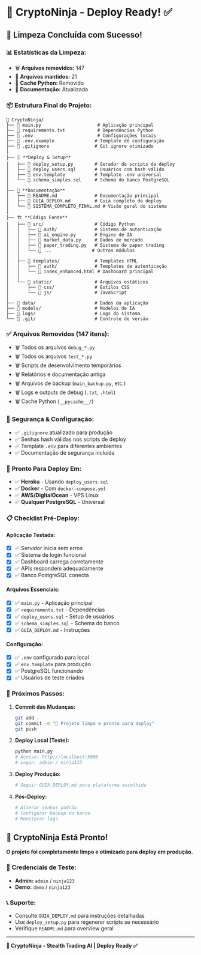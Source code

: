 # 🥷 CryptoNinja - Deploy Ready! ✅

## 🎉 **Limpeza Concluída com Sucesso!**

### 📊 **Estatísticas da Limpeza:**
- 🗑️ **Arquivos removidos:** 147
- 📁 **Arquivos mantidos:** 21
- 🧹 **Cache Python:** Removido
- 📝 **Documentação:** Atualizada

### 📦 **Estrutura Final do Projeto:**

```
📁 CryptoNinja/
├── 📄 main.py                     # Aplicação principal
├── 📄 requirements.txt            # Dependências Python
├── 📄 .env                        # Configurações locais
├── 📄 .env.example               # Template de configuração
├── 📄 .gitignore                 # Git ignore otimizado
│
├── 🗄️ **Deploy & Setup**
│   ├── 📄 deploy_setup.py        # Gerador de scripts de deploy
│   ├── 📄 deploy_users.sql       # Usuários com hash válido
│   ├── 📄 env.template           # Template .env universal
│   └── 📄 schema_simples.sql     # Schema do banco PostgreSQL
│
├── 📖 **Documentação**
│   ├── 📄 README.md              # Documentação principal
│   ├── 📄 GUIA_DEPLOY.md         # Guia completo de deploy
│   └── 📄 SISTEMA_COMPLETO_FINAL.md # Visão geral do sistema
│
├── 🏗️ **Código Fonte**
│   ├── 📁 src/                   # Código Python
│   │   ├── 📁 auth/              # Sistema de autenticação
│   │   ├── 📄 ai_engine.py       # Engine de IA
│   │   ├── 📄 market_data.py     # Dados de mercado
│   │   ├── 📄 paper_trading.py   # Sistema de paper trading
│   │   └── 📄 ...               # Outros módulos
│   │
│   ├── 📁 templates/             # Templates HTML
│   │   ├── 📁 auth/              # Templates de autenticação
│   │   └── 📄 index_enhanced.html # Dashboard principal
│   │
│   └── 📁 static/                # Arquivos estáticos
│       ├── 📁 css/               # Estilos CSS
│       └── 📁 js/                # JavaScript
│
├── 📁 data/                      # Dados da aplicação
├── 📁 models/                    # Modelos de IA
├── 📁 logs/                      # Logs do sistema
└── 📁 .git/                      # Controle de versão
```

### ✅ **Arquivos Removidos (147 itens):**
- 🗑️ Todos os arquivos `debug_*.py`
- 🗑️ Todos os arquivos `test_*.py`
- 🗑️ Scripts de desenvolvimento temporários
- 🗑️ Relatórios e documentação antiga
- 🗑️ Arquivos de backup (`main_backup.py`, etc.)
- 🗑️ Logs e outputs de debug (`.txt`, `.html`)
- 🗑️ Cache Python (`__pycache__/`)

### 🔐 **Segurança & Configuração:**
- ✅ `.gitignore` atualizado para produção
- ✅ Senhas hash válidas nos scripts de deploy
- ✅ Template `.env` para diferentes ambientes
- ✅ Documentação de segurança incluída

### 🚀 **Pronto Para Deploy Em:**
- ✅ **Heroku** - Usando `deploy_users.sql`
- ✅ **Docker** - Com `docker-compose.yml`
- ✅ **AWS/DigitalOcean** - VPS Linux
- ✅ **Qualquer PostgreSQL** - Universal

### 📋 **Checklist Pré-Deploy:**

#### **Aplicação Testada:**
- [x] ✅ Servidor inicia sem erros
- [x] ✅ Sistema de login funcional
- [x] ✅ Dashboard carrega corretamente
- [x] ✅ APIs respondem adequadamente
- [x] ✅ Banco PostgreSQL conecta

#### **Arquivos Essenciais:**
- [x] ✅ `main.py` - Aplicação principal
- [x] ✅ `requirements.txt` - Dependências
- [x] ✅ `deploy_users.sql` - Setup de usuários
- [x] ✅ `schema_simples.sql` - Schema do banco
- [x] ✅ `GUIA_DEPLOY.md` - Instruções

#### **Configuração:**
- [x] ✅ `.env` configurado para local
- [x] ✅ `env.template` para produção
- [x] ✅ PostgreSQL funcionando
- [x] ✅ Usuários de teste criados

### 🎯 **Próximos Passos:**

1. **Commit das Mudanças:**
   ```bash
   git add .
   git commit -m "🥷 Projeto limpo e pronto para deploy"
   git push
   ```

2. **Deploy Local (Teste):**
   ```bash
   python main.py
   # Acesse: http://localhost:5000
   # Login: admin / ninja123
   ```

3. **Deploy Produção:**
   ```bash
   # Seguir GUIA_DEPLOY.md para plataforma escolhida
   ```

4. **Pós-Deploy:**
   ```bash
   # Alterar senhas padrão
   # Configurar backup do banco
   # Monitorar logs
   ```

## 🎊 **CryptoNinja Está Pronto!**

**O projeto foi completamente limpo e otimizado para deploy em produção.**

### 🔑 **Credenciais de Teste:**
- **Admin:** `admin` / `ninja123`
- **Demo:** `demo` / `ninja123`

### 📞 **Suporte:**
- Consulte `GUIA_DEPLOY.md` para instruções detalhadas
- Use `deploy_setup.py` para regenerar scripts se necessário
- Verifique `README.md` para overview geral

---
**🥷 CryptoNinja - Stealth Trading AI | Deploy Ready ✅**

